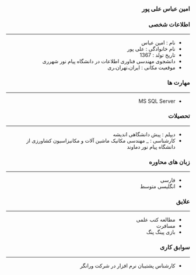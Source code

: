 <style type="text/css">
body{
 direction:rtl;
}
</style>
### امین عباس   علی پور

### اطلاعات شخصی

---
+ نام : امین عباس
+ نام خانوادگی : علی پور
+ تاریخ تولد : 1367
+  دانشجوی مهندسی فناوری اطلاعات در دانشگاه پیام نور شهرری 
+ موقعیت مکانی : ایران،تهران،ری


### مهارت ها

---
+ MS SQL Server

### تحصیلات

---
+ دیپلم : پیش دانشگاهی اندیشه 
+ کارشناسی : 
_ مهندسی مکانیک ماشین آلات و مکانیزاسیون کشاورزی از دانشگاه پیام نور دماوند  

### زبان های محاوره

---
+ فارسی
+  انگلیسی متوسط

### علایق

--- 
+ مطالعه کتب علمی
+ مسافرت
+ بازی پینگ پنگ

### سوابق کاری

---
+ کارشناس پشتیبان نرم افزار در شرکت ورانگر



